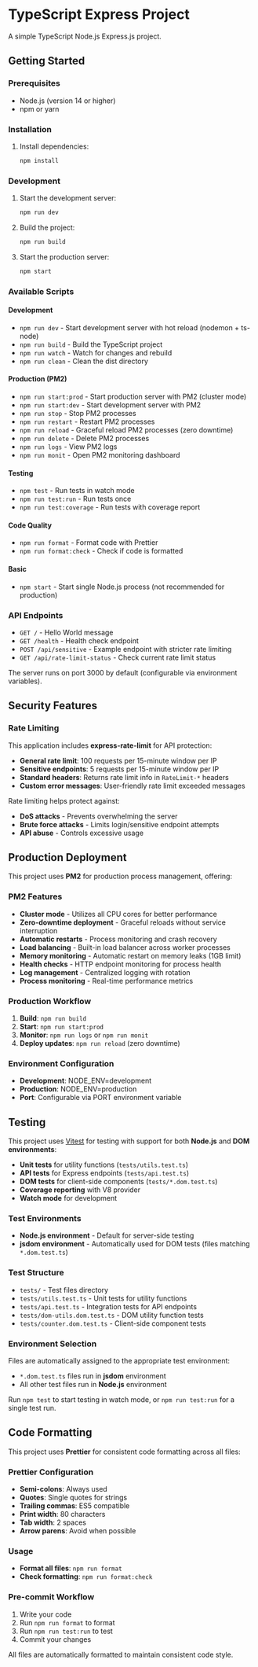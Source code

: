 # TypeScript Express Project

A simple TypeScript Node.js Express.js project.

## Getting Started

### Prerequisites

- Node.js (version 14 or higher)
- npm or yarn

### Installation

1. Install dependencies:
   ```bash
   npm install
   ```

### Development

1. Start the development server:

   ```bash
   npm run dev
   ```

2. Build the project:

   ```bash
   npm run build
   ```

3. Start the production server:
   ```bash
   npm start
   ```

### Available Scripts

#### Development

- `npm run dev` - Start development server with hot reload (nodemon + ts-node)
- `npm run build` - Build the TypeScript project
- `npm run watch` - Watch for changes and rebuild
- `npm run clean` - Clean the dist directory

#### Production (PM2)

- `npm run start:prod` - Start production server with PM2 (cluster mode)
- `npm run start:dev` - Start development server with PM2
- `npm run stop` - Stop PM2 processes
- `npm run restart` - Restart PM2 processes
- `npm run reload` - Graceful reload PM2 processes (zero downtime)
- `npm run delete` - Delete PM2 processes
- `npm run logs` - View PM2 logs
- `npm run monit` - Open PM2 monitoring dashboard

#### Testing

- `npm test` - Run tests in watch mode
- `npm run test:run` - Run tests once
- `npm run test:coverage` - Run tests with coverage report

#### Code Quality

- `npm run format` - Format code with Prettier
- `npm run format:check` - Check if code is formatted

#### Basic

- `npm start` - Start single Node.js process (not recommended for production)

### API Endpoints

- `GET /` - Hello World message
- `GET /health` - Health check endpoint
- `POST /api/sensitive` - Example endpoint with stricter rate limiting
- `GET /api/rate-limit-status` - Check current rate limit status

The server runs on port 3000 by default (configurable via environment variables).

## Security Features

### Rate Limiting

This application includes **express-rate-limit** for API protection:

- **General rate limit**: 100 requests per 15-minute window per IP
- **Sensitive endpoints**: 5 requests per 15-minute window per IP
- **Standard headers**: Returns rate limit info in `RateLimit-*` headers
- **Custom error messages**: User-friendly rate limit exceeded messages

Rate limiting helps protect against:

- **DoS attacks** - Prevents overwhelming the server
- **Brute force attacks** - Limits login/sensitive endpoint attempts
- **API abuse** - Controls excessive usage

## Production Deployment

This project uses **PM2** for production process management, offering:

### PM2 Features

- **Cluster mode** - Utilizes all CPU cores for better performance
- **Zero-downtime deployment** - Graceful reloads without service interruption
- **Automatic restarts** - Process monitoring and crash recovery
- **Load balancing** - Built-in load balancer across worker processes
- **Memory monitoring** - Automatic restart on memory leaks (1GB limit)
- **Health checks** - HTTP endpoint monitoring for process health
- **Log management** - Centralized logging with rotation
- **Process monitoring** - Real-time performance metrics

### Production Workflow

1. **Build**: `npm run build`
2. **Start**: `npm run start:prod`
3. **Monitor**: `npm run logs` or `npm run monit`
4. **Deploy updates**: `npm run reload` (zero downtime)

### Environment Configuration

- **Development**: NODE_ENV=development
- **Production**: NODE_ENV=production
- **Port**: Configurable via PORT environment variable

## Testing

This project uses [Vitest](https://vitest.dev/) for testing with support for both **Node.js** and **DOM environments**:

- **Unit tests** for utility functions (`tests/utils.test.ts`)
- **API tests** for Express endpoints (`tests/api.test.ts`)
- **DOM tests** for client-side components (`tests/*.dom.test.ts`)
- **Coverage reporting** with V8 provider
- **Watch mode** for development

### Test Environments

- **Node.js environment** - Default for server-side testing
- **jsdom environment** - Automatically used for DOM tests (files matching `*.dom.test.ts`)

### Test Structure

- `tests/` - Test files directory
- `tests/utils.test.ts` - Unit tests for utility functions
- `tests/api.test.ts` - Integration tests for API endpoints
- `tests/dom-utils.dom.test.ts` - DOM utility function tests
- `tests/counter.dom.test.ts` - Client-side component tests

### Environment Selection

Files are automatically assigned to the appropriate test environment:

- `*.dom.test.ts` files run in **jsdom** environment
- All other test files run in **Node.js** environment

Run `npm test` to start testing in watch mode, or `npm run test:run` for a single test run.

## Code Formatting

This project uses **Prettier** for consistent code formatting across all files:

### Prettier Configuration

- **Semi-colons**: Always used
- **Quotes**: Single quotes for strings
- **Trailing commas**: ES5 compatible
- **Print width**: 80 characters
- **Tab width**: 2 spaces
- **Arrow parens**: Avoid when possible

### Usage

- **Format all files**: `npm run format`
- **Check formatting**: `npm run format:check`

### Pre-commit Workflow

1. Write your code
2. Run `npm run format` to format
3. Run `npm run test:run` to test
4. Commit your changes

All files are automatically formatted to maintain consistent code style.
